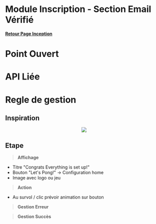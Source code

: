 # Module Inscription - Section Email Vérifié

**[Retour Page Inception](./00_Page_Inception.md)**

# Point Ouvert

# API Liée

# Regle de gestion

## Inspiration
<p align="center">
	<img src="./Inspiration/.png" />
</p>

## Etape

> **Affichage**

- Titre "Congrats Everything is set up!"
- Bouton "Let's Pong!" -> Configuration home
- Image avec logo ou jeu

> **Action**

- Au survol / clic prévoir animation sur bouton

> **Gestion Erreur**

> **Gestion Succès**
